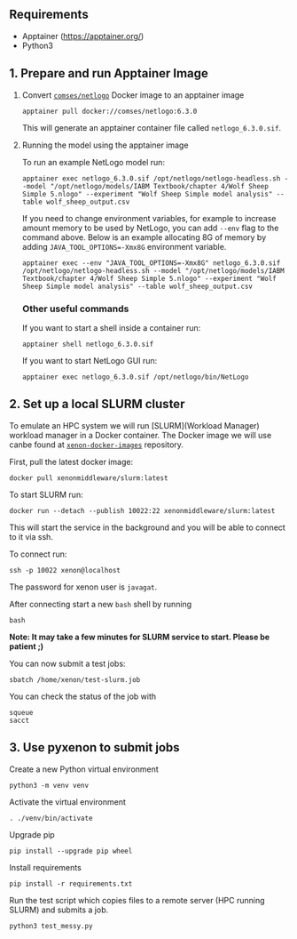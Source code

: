 ## Requirements

- Apptainer (https://apptainer.org/)
- Python3

## 1. Prepare and run Apptainer Image

1. Convert [`comses/netlogo`](https://github.com/comses/docker-netlogo/blob/main/Dockerfile) Docker image to an apptainer image

    ```shell
    apptainer pull docker://comses/netlogo:6.3.0
    ```

    This will generate an apptainer container file called `netlogo_6.3.0.sif`.

1. Running the model using the apptainer image

    To run an example NetLogo model run:

    ```shell
    apptainer exec netlogo_6.3.0.sif /opt/netlogo/netlogo-headless.sh --model "/opt/netlogo/models/IABM Textbook/chapter 4/Wolf Sheep Simple 5.nlogo" --experiment "Wolf Sheep Simple model analysis" --table wolf_sheep_output.csv
    ```

    If you need to change environment variables, for example to increase amount memory to be used by NetLogo, you can add `--env` flag to the command above. Below is an example allocating 8G of memory by adding `JAVA_TOOL_OPTIONS=-Xmx8G` environment variable.

    ```shell
    apptainer exec --env "JAVA_TOOL_OPTIONS=-Xmx8G" netlogo_6.3.0.sif /opt/netlogo/netlogo-headless.sh --model "/opt/netlogo/models/IABM Textbook/chapter 4/Wolf Sheep Simple 5.nlogo" --experiment "Wolf Sheep Simple model analysis" --table wolf_sheep_output.csv
    ```

    ### Other useful commands

    If you want to start a shell inside a container run:

    ```shell
    apptainer shell netlogo_6.3.0.sif
    ```

    If you want to start NetLogo GUI run:

    ```shell
    apptainer exec netlogo_6.3.0.sif /opt/netlogo/bin/NetLogo
    ```


## 2. Set up a local SLURM cluster

To emulate an HPC system we will run [SLURM](Workload Manager) workload manager in a Docker container. The Docker image we will use canbe found at [`xenon-docker-images`](https://github.com/xenon-middleware/xenon-docker-images.git) repository.

First, pull the latest docker image:

```shell
docker pull xenonmiddleware/slurm:latest
```

To start SLURM run:

```shell
docker run --detach --publish 10022:22 xenonmiddleware/slurm:latest
```

This will start the service in the background and you will be able to connect to it via ssh.

To connect run:

```shell
ssh -p 10022 xenon@localhost
```

The password for xenon user is `javagat`.

After connecting start a new `bash` shell by running

```shell
bash
```

**Note: It may take a few minutes for SLURM service to start. Please be patient ;)**

You can now submit a test jobs:

```shell
sbatch /home/xenon/test-slurm.job
```

You can check the status of the job with

```shell
squeue
sacct
```

## 3. Use pyxenon to submit jobs

Create a new Python virtual environment

```shell
python3 -m venv venv
```

Activate the virtual environment

```shell
. ./venv/bin/activate
```

Upgrade pip

```shell
pip install --upgrade pip wheel
```

Install requirements

```shell
pip install -r requirements.txt
```

Run the test script which copies files to a remote server (HPC running SLURM) and submits a job.

```shell
python3 test_messy.py
```
